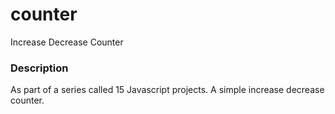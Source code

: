 # counter
Increase Decrease Counter

### Description
As part of a series called 15 Javascript projects. A simple increase decrease counter. 
